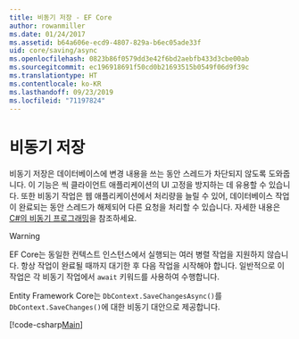 ```yaml
---
title: 비동기 저장 - EF Core
author: rowanmiller
ms.date: 01/24/2017
ms.assetid: b64a606e-ecd9-4807-829a-b6ec05ade33f
uid: core/saving/async
ms.openlocfilehash: 0823b86f0579dd3e42f6bd2aebfb433d3cbe00ab
ms.sourcegitcommit: ec196918691f50cd0b21693515b0549f06d9f39c
ms.translationtype: HT
ms.contentlocale: ko-KR
ms.lasthandoff: 09/23/2019
ms.locfileid: "71197824"
---
```

# <a name="asynchronous-saving"></a>비동기 저장

비동기 저장은 데이터베이스에 변경 내용을 쓰는 동안 스레드가 차단되지 않도록 도와줍니다. 이 기능은 씩 클라이언트 애플리케이션의 UI 고정을 방지하는 데 유용할 수 있습니다. 또한 비동기 작업은 웹 애플리케이션에서 처리량을 늘릴 수 있어, 데이터베이스 작업이 완료되는 동안 스레드가 해제되어 다른 요청을 처리할 수 있습니다. 자세한 내용은 [C#의 비동기 프로그래밍](https://docs.microsoft.com/dotnet/csharp/async)을 참조하세요.

> [!WARNING]  
> EF Core는 동일한 컨텍스트 인스턴스에서 실행되는 여러 병렬 작업을 지원하지 않습니다. 항상 작업이 완료될 때까지 대기한 후 다음 작업을 시작해야 합니다. 일반적으로 이 작업은 각 비동기 작업에서 `await` 키워드를 사용하여 수행합니다.

Entity Framework Core는 `DbContext.SaveChangesAsync()`를 `DbContext.SaveChanges()`에 대한 비동기 대안으로 제공합니다.

[!code-csharp[Main](../../../samples/core/Saving/Async/Sample.cs#Sample)]
